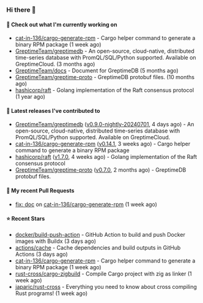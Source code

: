 ### Hi there 👋

#### 👷 Check out what I'm currently working on

- [cat-in-136/cargo-generate-rpm](https://github.com/cat-in-136/cargo-generate-rpm) - Cargo helper command to generate a binary RPM package (1 week ago)
- [GreptimeTeam/greptimedb](https://github.com/GreptimeTeam/greptimedb) - An open-source, cloud-native, distributed time-series database with PromQL/SQL/Python supported. Available on GreptimeCloud. (3 months ago)
- [GreptimeTeam/docs](https://github.com/GreptimeTeam/docs) - Document for GreptimeDB (5 months ago)
- [GreptimeTeam/greptime-proto](https://github.com/GreptimeTeam/greptime-proto) - GreptimeDB protobuf files. (10 months ago)
- [hashicorp/raft](https://github.com/hashicorp/raft) - Golang implementation of the Raft consensus protocol (1 year ago)

#### 🔭 Latest releases I've contributed to

- [GreptimeTeam/greptimedb](https://github.com/GreptimeTeam/greptimedb) ([v0.9.0-nightly-20240701](https://github.com/GreptimeTeam/greptimedb/releases/tag/v0.9.0-nightly-20240701), 4 days ago) - An open-source, cloud-native, distributed time-series database with PromQL/SQL/Python supported. Available on GreptimeCloud.
- [cat-in-136/cargo-generate-rpm](https://github.com/cat-in-136/cargo-generate-rpm) ([v0.14.1](https://github.com/cat-in-136/cargo-generate-rpm/releases/tag/v0.14.1), 3 weeks ago) - Cargo helper command to generate a binary RPM package
- [hashicorp/raft](https://github.com/hashicorp/raft) ([v1.7.0](https://github.com/hashicorp/raft/releases/tag/v1.7.0), 4 weeks ago) - Golang implementation of the Raft consensus protocol
- [GreptimeTeam/greptime-proto](https://github.com/GreptimeTeam/greptime-proto) ([v0.7.0](https://github.com/GreptimeTeam/greptime-proto/releases/tag/v0.7.0), 2 months ago) - GreptimeDB protobuf files.

#### 🔨 My recent Pull Requests

- [fix: doc](https://github.com/cat-in-136/cargo-generate-rpm/pull/112) on [cat-in-136/cargo-generate-rpm](https://github.com/cat-in-136/cargo-generate-rpm) (1 week ago)

#### ⭐ Recent Stars

- [docker/build-push-action](https://github.com/docker/build-push-action) - GitHub Action to build and push Docker images with Buildx (3 days ago)
- [actions/cache](https://github.com/actions/cache) - Cache dependencies and build outputs in GitHub Actions (3 days ago)
- [cat-in-136/cargo-generate-rpm](https://github.com/cat-in-136/cargo-generate-rpm) - Cargo helper command to generate a binary RPM package (1 week ago)
- [rust-cross/cargo-zigbuild](https://github.com/rust-cross/cargo-zigbuild) - Compile Cargo project with zig as linker (1 week ago)
- [japaric/rust-cross](https://github.com/japaric/rust-cross) - Everything you need to know about cross compiling Rust programs! (1 week ago)
